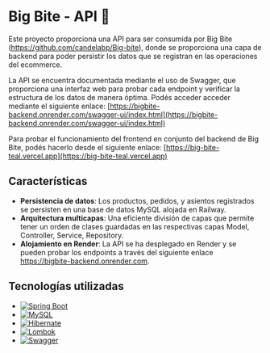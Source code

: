 # Big Bite - API 🍔

Este proyecto proporciona una API para ser consumida por Big Bite (https://github.com/candelabp/Big-bite), donde se proporciona una capa de backend para poder persistir los datos que se registran en las operaciones del ecommerce.

La API se encuentra documentada mediante el uso de Swagger, que proporciona una interfaz web para probar cada endpoint y verificar la estructura de los datos de manera óptima. Podés acceder acceder mediante el siguiente enlace: [https://bigbite-backend.onrender.com/swagger-ui/index.html](https://bigbite-backend.onrender.com/swagger-ui/index.html)

Para probar el funcionamiento del frontend en conjunto del backend de Big Bite, podés hacerlo desde el siguiente enlace: [https://big-bite-teal.vercel.app](https://big-bite-teal.vercel.app)

## Características

- **Persistencia de datos**: Los productos, pedidos, y asientos registrados se persisten en una base de datos MySQL alojada en Railway.
- **Arquitectura multicapas**: Una eficiente división de capas que permite tener un orden de clases guardadas en las respectivas capas Model, Controller, Service, Repository.
- **Alojamiento en Render**: La API se ha desplegado en Render y se pueden probar los endpoints a través del siguiente enlace https://bigbite-backend.onrender.com.

## Tecnologías utilizadas

* [![Spring Boot](https://img.shields.io/badge/Spring_Boot-6DB33F?style=flat&logo=spring&logoColor=white)](https://spring.io/projects/spring-boot)
* [![MySQL](https://img.shields.io/badge/MySQL-4479A1?style=flat&logo=mysql&logoColor=white)](https://www.mysql.com/)
* [![Hibernate](https://img.shields.io/badge/Hibernate-59666C?style=flat&logo=hibernate&logoColor=white)](https://hibernate.org/)
* [![Lombok](https://img.shields.io/badge/Lombok-2C2C2C?style=flat)](https://projectlombok.org/)
* [![Swagger](https://img.shields.io/badge/Swagger-85EA2D?style=flat&logo=swagger&logoColor=white)](https://swagger.io/)
